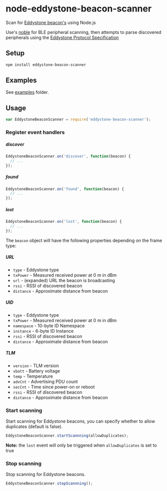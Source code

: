 # node-eddystone-beacon-scanner

Scan for [Eddystone beacon's](https://github.com/google/eddystone) using Node.js

Use's [noble](https://github.com/sandeepmistry/noble) for BLE peripheral scanning, then attempts to parse discovered peripherals using the [Eddystone Protocol Specification](https://github.com/google/eddystone/blob/master/protocol-specification.md)

## Setup

```sh
npm install eddystone-beacon-scanner
```

## Examples

See [examples](examples) folder.


## Usage

```javascript
var EddystoneBeaconScanner = require('eddystone-beacon-scanner');
```

### Register event handlers

##### discover
```javascript
EddystoneBeaconScanner.on('discover', function(beacon) {
  // ...
});
```

##### found
```javascript
EddystoneBeaconScanner.on('found', function(beacon) {
  // ...
});
```

##### lost

```javascript
EddystoneBeaconScanner.on('lost', function(beacon) {
  // ...
});
```

The ```beacon``` object will have the following properties depending on the frame type:
##### URL

 * ```type``` - Eddystone type
 * ```txPower``` - Measured received power at 0 m in dBm
 * ```url``` - (expanded) URL the beacon is broadcasting
 * ```rssi``` - RSSI of discovered beacon
 * ```distance``` - Approximate distance from beacon

##### UID
 * ```type``` - Eddystone type
 * ```txPower``` - Measured received power at 0 m in dBm
 * ```namespace``` - 10-byte ID Namespace
 * ```instance``` - 6-byte ID Instance
 * ```rssi``` - RSSI of discovered beacon
 * ```distance``` - Approximate distance from beacon

##### TLM
 * ```version``` - TLM version
 * ```vbatt``` - Battery voltage
 * ```temp``` - Temperature
 * ```advCnt``` - Advertising PDU count
 * ```secCnt``` - Time since power-on or reboot
 * ```rssi``` - RSSI of discovered beacon
 * ```distance``` - Approximate distance from beacon

### Start scanning

Start scanning for Eddystone beacons, you can specify whether to allow duplicates (default is false).

```javascript
EddystoneBeaconScanner.startScannning(allowDuplicates);
```

__Note:__ the ```lost``` event will only be triggered when ```allowDuplicates``` is set to true

### Stop scanning

Stop scanning for Eddystone beacons.

```javascript
EddystoneBeaconScanner.stopScannning();
```

